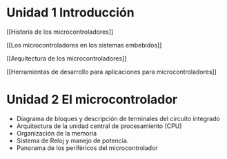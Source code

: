 # Unidad 1 Introducción

[[Historia de los microcontroladores]]

[[Los microcontroladores en los sistemas embebidos]]

[[Arquitectura de los microcontroladores]]

[[Herramientas de desarrollo para aplicaciones para microcontroladores]]

# Unidad 2 **El microcontrolador**

- Diagrama de bloques y descripción de terminales del circuito integrado
- Arquitectura de la unidad central de procesamiento (CPU)
- Organización de la memoria
- Sistema de Reloj y manejo de potencia.
- Panorama de los periféricos del microcontrolador